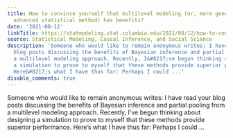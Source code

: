 ```yaml
---
title: How to convince yourself that multilevel modeling (or, more generally, any
  advanced statistical method) has benefits?
date: '2021-08-12'
linkTitle: https://statmodeling.stat.columbia.edu/2021/08/12/how-to-convince-yourself-that-multilevel-modeling-or-more-generally-any-advanced-statistical-method-has-benefits/
source: Statistical Modeling, Causal Inference, and Social Science
description: 'Someone who would like to remain anonymous writes: I have read your
  blog posts discussing the benefits of Bayesian inference and partial pooling from
  a multilevel modeling approach. Recently, I&#8217;ve begun thinking about designing
  a simulation to prove to myself that these methods provide superior performance.
  Here&#8217;s what I have thus far: Perhaps I could ...'
disable_comments: true
---
```

Someone who would like to remain anonymous writes: I have read your blog posts discussing the benefits of Bayesian inference and partial pooling from a multilevel modeling approach. Recently, I&#8217;ve begun thinking about designing a simulation to prove to myself that these methods provide superior performance. Here&#8217;s what I have thus far: Perhaps I could ...